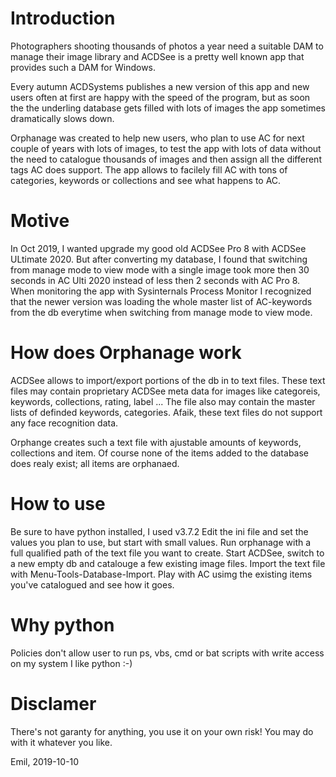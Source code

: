 # Introduction
Photographers shooting thousands of photos a year need a suitable DAM to manage their image library and ACDSee is a pretty well known app that provides such a DAM for Windows.

Every autumn ACDSystems publishes a new version of this app and new users often at first are happy with the speed of the program, but as soon the the underling database gets filled with lots of images the app sometimes dramatically slows down. 

Orphanage was created to help new users, who plan to use AC for next couple of years with lots of images, to test the app with lots of data without the need to catalogue thousands of images and then assign all the different tags AC does support. The app allows to facilely fill AC with tons of categories, keywords or collections and see what happens to AC.

# Motive
In Oct 2019, I wanted upgrade my good old ACDSee Pro 8 with ACDSee ULtimate 2020. But after converting my database, I found that switching from manage mode to view mode with a single image took more then 30 seconds in AC Ulti 2020 instead of less then 2 seconds with AC Pro 8. When monitoring the app with Sysinternals Process Monitor I recognized that the newer version was loading the whole master list of AC-keywords from the db everytime when switching from manage mode to view mode.

# How does Orphanage work
ACDSee allows to import/export portions of the db in to text files. These text files may contain proprietary ACDSee meta data for images like categoreis, keywords, collections, rating, label ... The file also may contain the master lists of definded keywords, categories. Afaik, these text files do not support any face recognition data.

Orphange creates such a text file with ajustable amounts of keywords, collections and item. Of course none of the items added to the database does realy exist; all items are orphanaed. 

# How to use
Be sure to have python installed, I used v3.7.2
Edit the ini file and set the values you plan to use, but start with small values.
Run orphanage with a full qualified path of the text file you want to create.
Start ACDSee, switch to a new empty db and catalouge a few existing image files.
Import the text file with Menu-Tools-Database-Import.
Play with AC usimg the existing items you've catalogued and see how it goes.

# Why python
Policies don't allow user to run ps, vbs, cmd or bat scripts with write access on my system
I like python :-)

# Disclamer
There's not garanty for anything, you use it on your own risk!
You may do with it whatever you like. 


Emil, 2019-10-10

